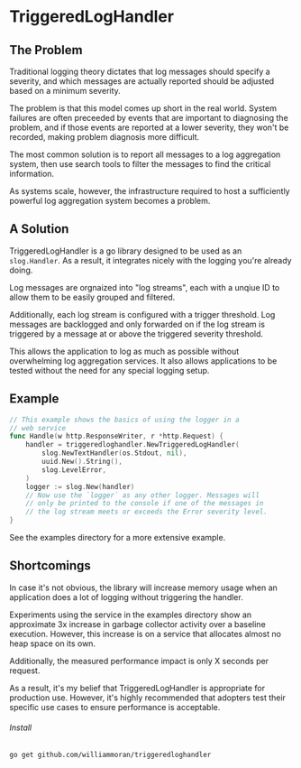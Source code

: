 # TriggeredLogHandler

## The Problem

Traditional logging theory dictates that log messages should
specify a severity, and which messages are actually reported
should be adjusted based on a minimum severity.

The problem is that this model comes up short in the real
world. System failures are often preceeded by events that are
important to diagnosing the problem, and if those events are
reported at a lower severity, they won't be recorded, making
problem diagnosis more difficult.

The most common solution is to report all messages to a log
aggregation system, then use search tools to filter the messages
to find the critical information.

As systems scale, however, the infrastructure required to host a
sufficiently powerful log aggregation system becomes a problem.

## A Solution

TriggeredLogHandler is a go library designed to be used as an `slog.Handler`.
As a result, it integrates nicely with the logging you're already doing.

Log messages are orgnaized into "log streams", each with a unqiue ID to
allow them to be easily grouped and filtered.

Additionally, each log stream is configured with a trigger threshold. Log
messages are backlogged and only forwarded on if the log stream is triggered
by a message at or above the triggered severity threshold.

This allows the application to log as much as possible without overwhelming
log aggregation services. It also allows applications to be tested without
the need for any special logging setup.

## Example

```go
// This example shows the basics of using the logger in a
// web service
func Handle(w http.ResponseWriter, r *http.Request) {
    handler = triggeredloghandler.NewTriggeredLogHandler(
        slog.NewTextHandler(os.Stdout, nil),
        uuid.New().String(),
        slog.LevelError,
    )
    logger := slog.New(handler)
    // Now use the `logger` as any other logger. Messages will
    // only be printed to the console if one of the messages in
    // the log stream meets or exceeds the Error severity level.
}
```

See the examples directory for a more extensive example.

## Shortcomings

In case it's not obvious, the library will increase memory usage
when an application does a lot of logging without triggering the
handler.

Experiments using the service in the examples directory show an
approximate 3x increase in garbage collector activity over a baseline
execution. However, this increase is on a service that allocates almost
no heap space on its own.

Additionally, the measured performance impact is only X seconds per
request.

As a result, it's my belief that TriggeredLogHandler is appropriate for
production use. However, it's highly recommended that adopters test their
specific use cases to ensure performance is acceptable.

###### Install

```sh
go get github.com/williammoran/triggeredloghandler
```

###### 
